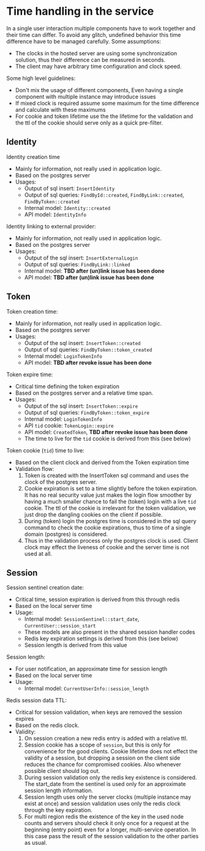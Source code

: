 # Time handling in the service

In a single user interaction multiple components have to work together and their time can differ. To avoid any glitch, undefined behavior this time
difference have to be managed carefully. Some assumptions:
- The clocks in the hosted server are using some synchronization solution, thus their difference can be measured in seconds.
- The client may have arbitrary time configuration and clock speed.
  
Some high level guidelines:
- Don't mix the usage of different components, Even having a single component with multiple instance may introduce issues
- If mixed clock is required assume some maximum for the time difference and calculate with these maximums
- For cookie and token lifetime use the the lifetime for the validation and the ttl of the cookie should serve only as a quick pre-filter.


## Identity

Identity creation time
- Mainly for information, not really used in application logic.
- Based on the postgres server
- Usages:
  - Output of sql insert: `InsertIdentity`
  - Output of sql queries: `FindById::created`, `FindByLink::created`, `FindByToken::created`
  - Internal model: `Identity::created`
  - API model: `IdentityInfo`

Identity linking to external provider:
- Mainly for information, not really used in application logic.
- Based on the postgres server
- Usages:
  - Output of the sql insert: `InsertExternalLogin`
  - Output of sql queries: `FindByLink::linked`
  - Internal model: **TBD after (un)link issue has been done**
  - API model: **TBD after (un)link issue has been done**
 
## Token

Token creation time:
- Mainly for information, not really used in application logic.
- Based on the postgres server
- Usages:
  - Output of the sql insert: `InsertToken::created`
  - Output of sql queries: `FindByToken::token_created`
  - Internal model: `LoginTokenInfo`
  - API model: **TBD after revoke issue has been done**

Token expire time:
- Critical time defining the token expiration
- Based on the postgres server and a relative time span.
- Usages:
  - Output of the sql insert: `InsertToken::expire`
  - Output of sql queries: `FindByToken::token_expire`
  - Internal model: `LoginTokenInfo`
  - API `tid` cookie: `TokenLogin::expire`
  - API model: `CreatedToken`, **TBD after revoke issue has been done**
  - The time to live for the `tid` cookie is derived from this (see below)

Token cookie (`tid`) time to live:
- Based on the client clock and derived from the Token expiration time
- Validation flow:
  1. Token is created with the InsertToken sql command and uses the clock of the postgres server.
  2. Cookie expiration is set to a time slightly before the token expiration. It has no real security value just makes the login flow smoother by having a much smaller chance to fail the (token) login with a live `tid` cookie. The ttl of the cookie is irrelevant for the token validation, we just drop the dangling cookies on the client if possible.
  3. During (token) login the postgres time is considered in the sql query command to check the cookie expirations, thus to time of a single domain (postgres) is considered.
  4. Thus in the validation process only the postgres clock is used. Client clock may effect the liveness of cookie and the server time is not used at all.


## Session

Session sentinel creation date:
- Critical time, session expiration is derived from this through redis
- Based on the local server time 
- Usage:
  - Internal model: `SessionSentinel::start_date`, `CurrentUser::session_start`
  - These models are also present in the shared session handler codes
  - Redis key expiration settings is derived from this (see below)
  - Session length is derived from this value

Session length:
- For user notification, an approximate time for session length
- Based on the local server time
- Usage: 
  - Internal model: `CurrentUserInfo::session_length`

Redis session data TTL:
- Critical for session validation, when keys are removed the session expires
- Based on the redis clock.
- Validity:
  1. On session creation a new redis entry is added with a relative ttl.
  2. Session cookie has a scope of `session`, but this is only for convenience for the good clients. Cookie lifetime does not effect the validity of a session, but
  dropping a session on the client side reduces the chance for compromised cookies. Also whenever possible client should log out.
  3. During session validation only the redis key existence is considered. The start_date from the sentinel is used only for an approximate session length information.
  4. Session length uses only the server clocks (multiple instance may exist at once) and session validation uses only the redis clock through the key expiration.
  5. For multi region redis the existence of the key in the used node counts and servers should check it only once for a request at the beginning (entry point) even for a longer, multi-service operation. In this case pass the result of the session validation to the other parties as usual.



